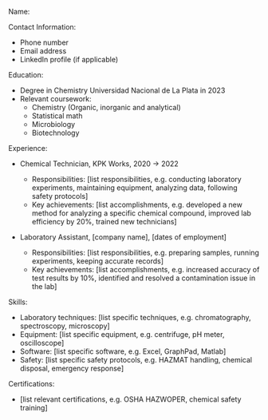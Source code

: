 Name:

Contact Information:

-   Phone number
-   Email address
-   LinkedIn profile (if applicable)

Education:

-   Degree in Chemistry  Universidad Nacional de La Plata in 2023
-   Relevant coursework: 
	- Chemistry (Organic, inorganic and analytical)
	- Statistical math
	- Microbiology
	- Biotechnology

Experience:

-   Chemical Technician, KPK Works, 2020 → 2022
    
    -   Responsibilities: [list responsibilities, e.g. conducting laboratory experiments, maintaining equipment, analyzing data, following safety protocols]
    -   Key achievements: [list accomplishments, e.g. developed a new method for analyzing a specific chemical compound, improved lab efficiency by 20%, trained new technicians]
-   Laboratory Assistant, [company name], [dates of employment]
    
    -   Responsibilities: [list responsibilities, e.g. preparing samples, running experiments, keeping accurate records]
    -   Key achievements: [list accomplishments, e.g. increased accuracy of test results by 10%, identified and resolved a contamination issue in the lab]

Skills:

-   Laboratory techniques: [list specific techniques, e.g. chromatography, spectroscopy, microscopy]
-   Equipment: [list specific equipment, e.g. centrifuge, pH meter, oscilloscope]
-   Software: [list specific software, e.g. Excel, GraphPad, Matlab]
-   Safety: [list specific safety protocols, e.g. HAZMAT handling, chemical disposal, emergency response]

Certifications:

-   [list relevant certifications, e.g. OSHA HAZWOPER, chemical safety training]